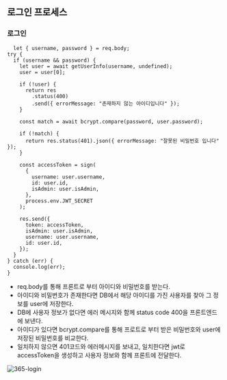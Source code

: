 ## 로그인 프로세스

### 로그인

```
  let { username, password } = req.body;
try {
  if (username && password) {
    let user = await getUserInfo(username, undefined);
    user = user[0];

    if (!user) {
      return res
        .status(400)
        .send({ errorMessage: "존재하지 않는 아이디입니다" });
    }

    const match = await bcrypt.compare(password, user.password);

    if (!match) {
      return res.status(401).json({ errorMessage: "잘못된 비밀번호 입니다" });
    }

    const accessToken = sign(
      {
        username: user.username,
        id: user.id,
        isAdmin: user.isAdmin,
      },
      process.env.JWT_SECRET
    );

    res.send({
      token: accessToken,
      isAdmin: user.isAdmin,
      username: user.username,
      id: user.id,
    });
  }
} catch (err) {
  console.log(err);
}
```

- req.body를 통해 프론트로 부터 아이디와 비밀번호를 받는다.
- 아이디와 비밀번호가 존재한다면 DB에서 해당 아이디를 가진 사용자를 찾아 그 정보를 user에 저장한다.
- DB에 사용자 정보가 없다면 에러 메시지와 함께 status code 400을 프론트엔드에 보낸다.
- 아이디가 있다면 bcrypt.compare를 통해 프로트로 부터 받은 비밀번호와 user에 저장된 비밀번호를 비교한다.
- 일치하지 않으면 401코드와 에러메시지를 보내고, 일치한다면 jwt로 accessToken을 생성하고 사용자 정보와 함께 프론트에 전달한다.

![365-login](https://user-images.githubusercontent.com/79352105/136027457-bd897f70-a101-4145-bdd5-3c3be5f4b749.gif)
